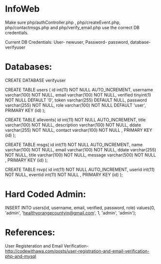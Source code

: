 # InfoWeb
Make sure php/authController.php , php/createEvent.php, php/contactmsgs.php and php/verify_email.php use the correct DB credentials. 

Current DB Credentials:
User- newuser, 
Password- password, 
database- verifyuser

# Databases:
CREATE DATABASE verifyuser

CREATE TABLE users (
 id int(11) NOT NULL AUTO_INCREMENT,
 username varchar(100) NOT NULL,
 email varchar(100) NOT NULL,
 verified tinyint(1) NOT NULL DEFAULT '0',
 token varchar(255) DEFAULT NULL,
 password varchar(255) NOT NULL,
 role varchar(100) NOT NULL DEFAULT 'user',
 PRIMARY KEY (id)
);

CREATE TABLE allevents( 
 id int(11) NOT NULL AUTO_INCREMENT, 
 title varchar(100) NOT NULL, 
 description varchar(100) NOT NULL,
 ddate varchar(255) NOT NULL, 
 contact varchar(100) NOT NULL , PRIMARY KEY (id) 
);

CREATE TABLE msgs( 
 id int(11) NOT NULL AUTO_INCREMENT, 
 name varchar(100) NOT NULL, 
 email varchar(100) NOT NULL, 
 ddate varchar(255) NOT NULL, 
 title varchar(100) NOT NULL, 
 message varchar(500) NOT NULL , PRIMARY KEY (id) 
);

CREATE TABLE rsvp( 
 id int(11) NOT NULL AUTO_INCREMENT, 
 userid int(11) NOT NULL, 
 eventid int(11) NOT NULL , PRIMARY KEY (id) 
);

# Hard Coded Admin:
INSERT INTO users(id, username, email, verified, password, role) 
	    values(0, 'admin', 'healthyorangecountyin@gmail.com', 1, 'admin', 'admin');

# References:
User Registeration and Email Verification-
	http://codewithawa.com/posts/user-registration-and-email-verification-php-and-mysql

